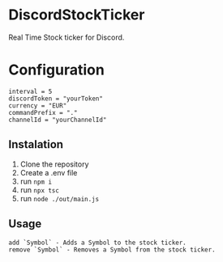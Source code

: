# DiscordStockTicker
Real Time Stock ticker for Discord.

# Configuration

```env
interval = 5
discordToken = "yourToken"
currency = "EUR"
commandPrefix = "."
channelId = "yourChannelId"
```
## Instalation

1. Clone the repository
2. Create a .env file
3. run `npm i`
4. run `npx tsc`
5. run `node ./out/main.js`
## Usage
```
add `Symbol` - Adds a Symbol to the stock ticker.
remove `Symbol` - Removes a Symbol from the stock ticker.
```